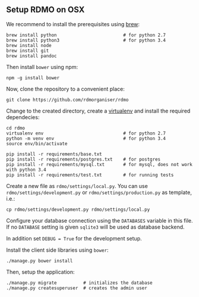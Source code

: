 Setup RDMO on OSX
------------------------

We recommend to install the prerequisites using [brew](http://brew.sh/):

```
brew install python                         # for python 2.7
brew install python3                        # for python 3.4
brew install node
brew install git
brew install pandoc
```

Then install `bower` using npm:

```
npm -g install bower
```

Now, clone the repository to a convenient place:

```
git clone https://github.com/rdmorganiser/rdmo
```

Change to the created directory, create a [virtualenv](https://virtualenv.readthedocs.org) and install the required dependecies:

```
cd rdmo
virtualenv env                              # for python 2.7
python -m venv env                          # for python 3.4
source env/bin/activate

pip install -r requirements/base.txt
pip install -r requirements/postgres.txt    # for postgres
pip install -r requirements/mysql.txt       # for mysql, does not work with python 3.4
pip install -r requirements/test.txt        # for running tests
```

Create a new file as `rdmo/settings/local.py`. You can use `rdmo/settings/development.py` or `rdmo/settings/production.py` as template, i.e.:

```
cp rdmo/settings/development.py rdmo/settings/local.py
```

Configure your database connection using the `DATABASES` variable in this file. If no `DATABASE` setting is given `sqlite3` will be used as database backend.

In addition set `DEBUG = True` for the development setup.

Install the client side libraries using `bower`:

```
./manage.py bower install
```

Then, setup the application:

```
./manage.py migrate          # initializes the database
./manage.py createsuperuser  # creates the admin user
```
